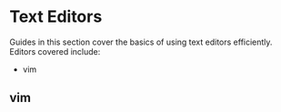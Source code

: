 # Text Editors

Guides in this section cover the basics of using text editors efficiently. Editors covered include:

- vim

## vim

